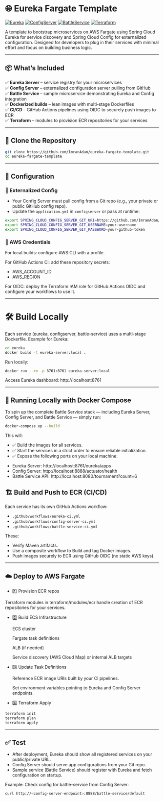 # 🌐 Eureka Fargate Template

[![Eureka](https://github.com/ImranAdan/eureka-fargate-template/actions/workflows/eureka-ci.yml/badge.svg)](https://github.com/ImranAdan/eureka-fargate-template/actions/workflows/eureka-ci.yml)
[![ConfigServer](https://github.com/ImranAdan/eureka-fargate-template/actions/workflows/config-server-ci.yml/badge.svg)](https://github.com/ImranAdan/eureka-fargate-template/actions/workflows/config-server-ci.yml)
[![BattleService](https://github.com/ImranAdan/eureka-fargate-template/actions/workflows/battle-service-ci.yml/badge.svg)](https://github.com/ImranAdan/eureka-fargate-template/actions/workflows/battle-service-ci.yml)
[![Terraform](https://github.com/ImranAdan/eureka-fargate-template/actions/workflows/terraform-apply.yml/badge.svg)](https://github.com/ImranAdan/eureka-fargate-template/actions/workflows/terraform-apply.yml)

A template to bootstrap microservices on AWS Fargate using Spring Cloud Eureka for service discovery and Spring Cloud Config for externalized configuration. Designed for developers to plug in their services with minimal effort and focus on building business logic.

---

## 📦 What’s Included

✅ **Eureka Server** – service registry for your microservices  
✅ **Config Server** – externalized configuration server pulling from GitHub  
✅ **Battle Service** – sample microservice demonstrating Eureka and Config integration  
✅ **Dockerized builds** – lean images with multi-stage Dockerfiles  
✅ **CI/CD** – GitHub Actions pipelines using OIDC to securely push images to ECR  
✅ **Terraform** – modules to provision ECR repositories for your services

---

## 🚀 Clone the Repository

```bash
git clone https://github.com/ImranAdan/eureka-fargate-template.git
cd eureka-fargate-template
```

---

## 🔧 Configuration

### 🔹 Externalized Config

* Your Config Server must pull config from a Git repo (e.g., your private or public GitHub config repo).
* Update the `application.yml` in `configserver` or pass at runtime:

```bash 
export SPRING_CLOUD_CONFIG_SERVER_GIT_URI=https://github.com/ImranAdan/config-repo
export SPRING_CLOUD_CONFIG_SERVER_GIT_USERNAME=your-username
export SPRING_CLOUD_CONFIG_SERVER_GIT_PASSWORD=your-github-token
```

### 🔹 AWS Credentials

For local builds: configure AWS CLI with a profile.

For GitHub Actions CI: add these repository secrets:

* AWS_ACCOUNT_ID
* AWS_REGION

For OIDC: deploy the Terraform IAM role for GitHub Actions OIDC and configure your workflows to use it.

---

# 🛠 Build Locally

Each service (eureka, configserver, battle-service) uses a multi-stage Dockerfile. Example for Eureka:

```bash
cd eureka
docker build -t eureka-server:local .
```

Run locally:

```bash
docker run --rm -p 8761:8761 eureka-server:local
```

Access Eureka dashboard: http://localhost:8761

---

## 🚀 Running Locally with Docker Compose

To spin up the complete Battle Service stack — including Eureka Server, Config Server, and Battle Service — simply run:

```bash
docker-compose up --build
```

This will:

- ✅ Build the images for all services.
- ✅ Start the services in a strict order to ensure reliable initialization.
- ✅ Expose the following ports on your local machine:

* Eureka Server: http://localhost:8761/eureka/apps
* Config Server: http://localhost:8888/actuator/health
* Battle Service API: http://localhost:8080/tournament?count=6 


## 🏗 Build and Push to ECR (CI/CD)

Each service has its own GitHub Actions workflow:

* `.github/workflows/eureka-ci.yml`
* `.github/workflows/config-server-ci.yml`
* `.github/workflows/battle-service-ci.yml`

These:

* Verify Maven artifacts.
* Use a composite workflow to Build and tag Docker images.
* Push images securely to ECR using GitHub OIDC (no static AWS keys).

---

## ☁️ Deploy to AWS Fargate

* 1️⃣ Provision ECR repos

Terraform modules in terraform/modules/ecr handle creation of ECR repositories for your services.

* 2️⃣ Build ECS Infrastructure

    ECS cluster

    Fargate task definitions

    ALB (if needed)

    Service discovery (AWS Cloud Map) or internal ALB targets

* 3️⃣ Update Task Definitions

    Reference ECR image URIs built by your CI pipelines.

    Set environment variables pointing to Eureka and Config Server endpoints.

* 4️⃣ Terraform Apply

```bash 
terraform init
terraform plan
terraform apply
```

---

## ✅ Test

* After deployment, Eureka should show all registered services on your public/private URL.
* Config Server should serve app configurations from your Git repo.
* Sample service (Battle Service) should register with Eureka and fetch configuration on startup.

Example: Check config for battle-service from Config Server:

```bash 
curl http://<config-server-endpoint>:8888/battle-service/default
```

